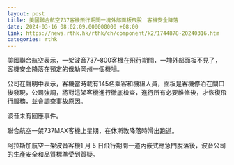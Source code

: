```yaml
---
layout: post
title: 美國聯合航空737客機飛行期間一塊外部面板飛脫　客機安全降落
date: 2024-03-16 08:02:09.000000000 +08:00
link: https://news.rthk.hk/rthk/ch/component/k2/1744878-20240316.htm
categories: rthk
---
```


美國聯合航空表示，一架波音737-800客機在飛行期間，一塊外部面板不見了，客機安全降落在預定的俄勒岡州一個機場。

公司在聲明中表示，客機當時載有145名乘客和機組人員，面板是客機停泊在閘口後發現，公司強調，將對這架客機進行徹底檢查，進行所有必要維修後，才恢復飛行服務，並會調查事故原因。

波音未有回應事件。

聯合航空一架737MAX客機上星期，在休斯敦降落時滑出跑道。

阿拉斯加航空一架波音客機1 月 5 日飛行期間一道內嵌式應急門脫落後，波音公司的生產安全和品質標準受到質疑。
